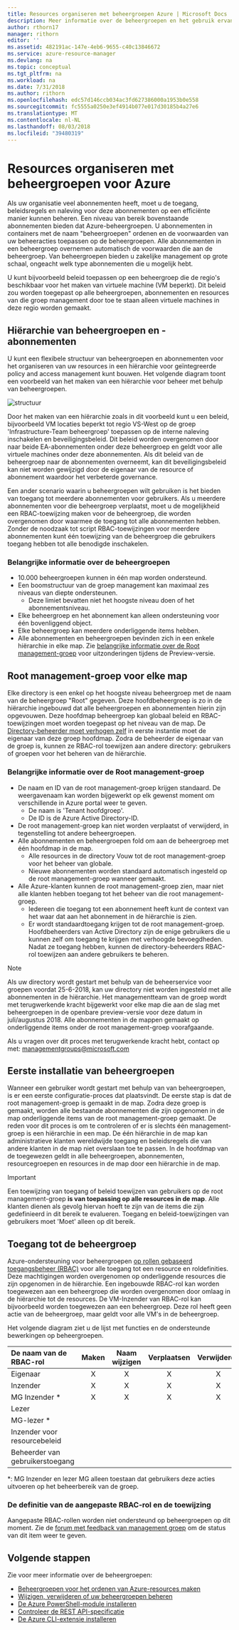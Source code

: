 ```yaml
---
title: Resources organiseren met beheergroepen Azure | Microsoft Docs
description: Meer informatie over de beheergroepen en het gebruik ervan.
author: rthorn17
manager: rithorn
editor: ''
ms.assetid: 482191ac-147e-4eb6-9655-c40c13846672
ms.service: azure-resource-manager
ms.devlang: na
ms.topic: conceptual
ms.tgt_pltfrm: na
ms.workload: na
ms.date: 7/31/2018
ms.author: rithorn
ms.openlocfilehash: edc57d146ccb034ac3fd627386000a1953b0e558
ms.sourcegitcommit: fc5555a0250e3ef4914b077e017d30185b4a27e6
ms.translationtype: MT
ms.contentlocale: nl-NL
ms.lasthandoff: 08/03/2018
ms.locfileid: "39480319"
---
```

# <a name="organize-your-resources-with-azure-management-groups"></a>Resources organiseren met beheergroepen voor Azure

Als uw organisatie veel abonnementen heeft, moet u de toegang, beleidsregels en naleving voor deze abonnementen op een efficiënte manier kunnen beheren. Een niveau van bereik bovenstaande abonnementen bieden dat Azure-beheergroepen. U abonnementen in containers met de naam "beheergroepen" ordenen en de voorwaarden van uw beheeracties toepassen op de beheergroepen. Alle abonnementen in een beheergroep overnemen automatisch de voorwaarden die aan de beheergroep. Van beheergroepen bieden u zakelijke management op grote schaal, ongeacht welk type abonnementen die u mogelijk hebt.

U kunt bijvoorbeeld beleid toepassen op een beheergroep die de regio's beschikbaar voor het maken van virtuele machine (VM beperkt). Dit beleid zou worden toegepast op alle beheergroepen, abonnementen en resources van die groep management door toe te staan alleen virtuele machines in deze regio worden gemaakt.

## <a name="hierarchy-of-management-groups-and-subscriptions"></a>Hiërarchie van beheergroepen en -abonnementen

U kunt een flexibele structuur van beheergroepen en abonnementen voor het organiseren van uw resources in een hiërarchie voor geïntegreerde policy and access management kunt bouwen.
Het volgende diagram toont een voorbeeld van het maken van een hiërarchie voor beheer met behulp van beheergroepen.

![structuur](media/management-groups/MG_overview.png)

Door het maken van een hiërarchie zoals in dit voorbeeld kunt u een beleid, bijvoorbeeld VM locaties beperkt tot regio VS-West op de groep 'Infrastructure-Team beheergroep' toepassen op de interne naleving inschakelen en beveiligingsbeleid. Dit beleid worden overgenomen door naar beide EA-abonnementen onder deze beheergroep en geldt voor alle virtuele machines onder deze abonnementen. Als dit beleid van de beheergroep naar de abonnementen overneemt, kan dit beveiligingsbeleid kan niet worden gewijzigd door de eigenaar van de resource of abonnement waardoor het verbeterde governance.

Een ander scenario waarin u beheergroepen wilt gebruiken is het bieden van toegang tot meerdere abonnementen voor gebruikers.  Als u meerdere abonnementen voor die beheergroep verplaatst, moet u de mogelijkheid een RBAC-toewijzing maken voor de beheergroep, die worden overgenomen door waarmee de toegang tot alle abonnementen hebben.  Zonder de noodzaak tot script RBAC-toewijzingen voor meerdere abonnementen kunt één toewijzing van de beheergroep die gebruikers toegang hebben tot alle benodigde inschakelen.

### <a name="important-facts-about-management-groups"></a>Belangrijke informatie over de beheergroepen

- 10.000 beheergroepen kunnen in één map worden ondersteund.
- Een boomstructuur van de groep management kan maximaal zes niveaus van diepte ondersteunen.
  - Deze limiet bevatten niet het hoogste niveau doen of het abonnementsniveau.
- Elke beheergroep en het abonnement kan alleen ondersteuning voor één bovenliggend object.
- Elke beheergroep kan meerdere onderliggende items hebben.
- Alle abonnementen en beheergroepen bevinden zich in een enkele hiërarchie in elke map. Zie [belangrijke informatie over de Root management-groep](#important-facts-about-the-root-management-group) voor uitzonderingen tijdens de Preview-versie.

## <a name="root-management-group-for-each-directory"></a>Root management-groep voor elke map

Elke directory is een enkel op het hoogste niveau beheergroep met de naam van de beheergroep "Root" gegeven. Deze hoofdbeheergroep is zo in de hiërarchie ingebouwd dat alle beheergroepen en abonnementen hierin zijn opgevouwen. Deze hoofdmap beheergroep kan globaal beleid en RBAC-toewijzingen moet worden toegepast op het niveau van de map. De [Directory-beheerder moet verhogen zelf](../role-based-access-control/elevate-access-global-admin.md) in eerste instantie moet de eigenaar van deze groep hoofdmap. Zodra de beheerder de eigenaar van de groep is, kunnen ze RBAC-rol toewijzen aan andere directory: gebruikers of groepen voor het beheren van de hiërarchie.  

### <a name="important-facts-about-the-root-management-group"></a>Belangrijke informatie over de Root management-groep

- De naam en ID van de root management-groep krijgen standaard. De weergavenaam kan worden bijgewerkt op elk gewenst moment om verschillende in Azure portal weer te geven.
  - De naam is 'Tenant hoofdgroep'.
  - De ID is de Azure Active Directory-ID.
- De root management-groep kan niet worden verplaatst of verwijderd, in tegenstelling tot andere beheergroepen.  
- Alle abonnementen en beheergroepen fold om aan de beheergroep met één hoofdmap in de map.
  - Alle resources in de directory Vouw tot de root management-groep voor het beheer van globale.
  - Nieuwe abonnementen worden standaard automatisch ingesteld op de root management-groep wanneer gemaakt.
- Alle Azure-klanten kunnen de root management-groep zien, maar niet alle klanten hebben toegang tot het beheer van die root management-groep.
  - Iedereen die toegang tot een abonnement heeft kunt de context van het waar dat aan het abonnement in de hiërarchie is zien.  
  - Er wordt standaardtoegang krijgen tot de root management-groep. Hoofdbeheerders van Active Directory zijn de enige gebruikers die u kunnen zelf om toegang te krijgen met verhoogde bevoegdheden.  Nadat ze toegang hebben, kunnen de directory-beheerders RBAC-rol toewijzen aan andere gebruikers te beheren.  

>[!NOTE]
>Als uw directory wordt gestart met behulp van de beheerservice voor groepen voordat 25-6-2018, kan uw directory niet worden ingesteld met alle abonnementen in de hiërarchie. Het managementteam van de groep wordt met terugwerkende kracht bijgewerkt voor elke map die aan de slag met beheergroepen in de openbare preview-versie voor deze datum in juli/augustus 2018. Alle abonnementen in de mappen gemaakt op onderliggende items onder de root management-groep voorafgaande.  
>
>Als u vragen over dit proces met terugwerkende kracht hebt, contact op met: managementgroups@microsoft.com  
  
## <a name="initial-setup-of-management-groups"></a>Eerste installatie van beheergroepen

Wanneer een gebruiker wordt gestart met behulp van van beheergroepen, is er een eerste configuratie-proces dat plaatsvindt. De eerste stap is dat de root management-groep is gemaakt in de map. Zodra deze groep is gemaakt, worden alle bestaande abonnementen die zijn opgenomen in de map onderliggende items van de root management-groep gemaakt.  De reden voor dit proces is om te controleren of er is slechts één management-groep is een hiërarchie in een map.  De één hiërarchie in de map kan administratieve klanten wereldwijde toegang en beleidsregels die van andere klanten in de map niet overslaan toe te passen. In de hoofdmap van de toegewezen geldt in alle beheergroepen, abonnementen, resourcegroepen en resources in de map door een hiërarchie in de map.  

> [!IMPORTANT]
> Een toewijzing van toegang of beleid toewijzen van gebruikers op de root management-groep **is van toepassing op alle resources in de map**. Alle klanten dienen als gevolg hiervan hoeft te zijn van de items die zijn gedefinieerd in dit bereik te evalueren.  Toegang en beleid-toewijzingen van gebruikers moet 'Moet' alleen op dit bereik.  
  
## <a name="management-group-access"></a>Toegang tot de beheergroep

Azure-ondersteuning voor beheergroepen [op rollen gebaseerd toegangsbeheer (RBAC)](../role-based-access-control/overview.md) voor alle toegang tot een resource en roldefinities. Deze machtigingen worden overgenomen op onderliggende resources die zijn opgenomen in de hiërarchie. Een ingebouwde RBAC-rol kan worden toegewezen aan een beheergroep die worden overgenomen door omlaag in de hiërarchie tot de resources.  De VM-Inzender van RBAC-rol kan bijvoorbeeld worden toegewezen aan een beheergroep. Deze rol heeft geen actie van de beheergroep, maar geldt voor alle VM's in de beheergroep.  

Het volgende diagram ziet u de lijst met functies en de ondersteunde bewerkingen op beheergroepen.

| De naam van de RBAC-rol             | Maken | Naam wijzigen | Verplaatsen | Verwijderen | Toegang toewijzen | Beleid toewijzen | Lezen  |
|:-------------------------- |:------:|:------:|:----:|:------:|:-------------:| :------------:|:-----:|
|Eigenaar                       | X      | X      | X    | X      | X             | X             | X     |
|Inzender                 | X      | X      | X    | X      |               |               | X     |
|MG Inzender *             | X      | X      | X    | X      |               |               | X     |
|Lezer                      |        |        |      |        |               |               | X     |
|MG-lezer *                  |        |        |      |        |               |               | X     |
|Inzender voor resourcebeleid |        |        |      |        |               | X             |       |
|Beheerder van gebruikerstoegang   |        |        |      |        | X             |               |       |

*: MG Inzender en lezer MG alleen toestaan dat gebruikers deze acties uitvoeren op het beheerbereik van de groep.  

### <a name="custom-rbac-role-definition-and-assignment"></a>De definitie van de aangepaste RBAC-rol en de toewijzing

Aangepaste RBAC-rollen worden niet ondersteund op beheergroepen op dit moment.  Zie de [forum met feedback van management groep](https://aka.ms/mgfeedback) om de status van dit item weer te geven.

## <a name="next-steps"></a>Volgende stappen

Zie voor meer informatie over de beheergroepen:

- [Beheergroepen voor het ordenen van Azure-resources maken](management-groups-create.md)
- [Wijzigen, verwijderen of uw beheergroepen beheren](management-groups-manage.md)
- [De Azure PowerShell-module installeren](https://www.powershellgallery.com/packages/AzureRM.ManagementGroups/0.0.1-preview)
- [Controleer de REST API-specificatie](https://github.com/Azure/azure-rest-api-specs/tree/master/specification/managementgroups/resource-manager/Microsoft.Management/preview)
- [De Azure CLI-extensie installeren](https://docs.microsoft.com/cli/azure/extension?view=azure-cli-latest#az-extension-list-available)
